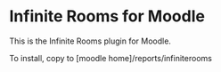 Infinite Rooms for Moodle
==============

This is the Infinite Rooms plugin for Moodle.

To install, copy to [moodle home]/reports/infiniterooms

